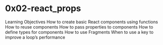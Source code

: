 # 0x02-react_props
Learning Objectives
How to create basic React components using functions
How to reuse components
How to pass properties to components
How to define types for components
How to use Fragments
When to use a key to improve a loop’s performance